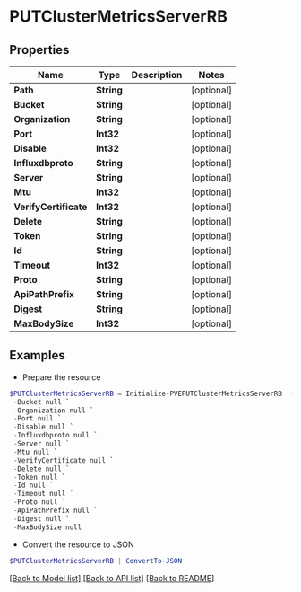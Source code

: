 # PUTClusterMetricsServerRB
## Properties

Name | Type | Description | Notes
------------ | ------------- | ------------- | -------------
**Path** | **String** |  | [optional] 
**Bucket** | **String** |  | [optional] 
**Organization** | **String** |  | [optional] 
**Port** | **Int32** |  | [optional] 
**Disable** | **Int32** |  | [optional] 
**Influxdbproto** | **String** |  | [optional] 
**Server** | **String** |  | [optional] 
**Mtu** | **Int32** |  | [optional] 
**VerifyCertificate** | **Int32** |  | [optional] 
**Delete** | **String** |  | [optional] 
**Token** | **String** |  | [optional] 
**Id** | **String** |  | [optional] 
**Timeout** | **Int32** |  | [optional] 
**Proto** | **String** |  | [optional] 
**ApiPathPrefix** | **String** |  | [optional] 
**Digest** | **String** |  | [optional] 
**MaxBodySize** | **Int32** |  | [optional] 

## Examples

- Prepare the resource
```powershell
$PUTClusterMetricsServerRB = Initialize-PVEPUTClusterMetricsServerRB  -Path null `
 -Bucket null `
 -Organization null `
 -Port null `
 -Disable null `
 -Influxdbproto null `
 -Server null `
 -Mtu null `
 -VerifyCertificate null `
 -Delete null `
 -Token null `
 -Id null `
 -Timeout null `
 -Proto null `
 -ApiPathPrefix null `
 -Digest null `
 -MaxBodySize null
```

- Convert the resource to JSON
```powershell
$PUTClusterMetricsServerRB | ConvertTo-JSON
```

[[Back to Model list]](../README.md#documentation-for-models) [[Back to API list]](../README.md#documentation-for-api-endpoints) [[Back to README]](../README.md)

